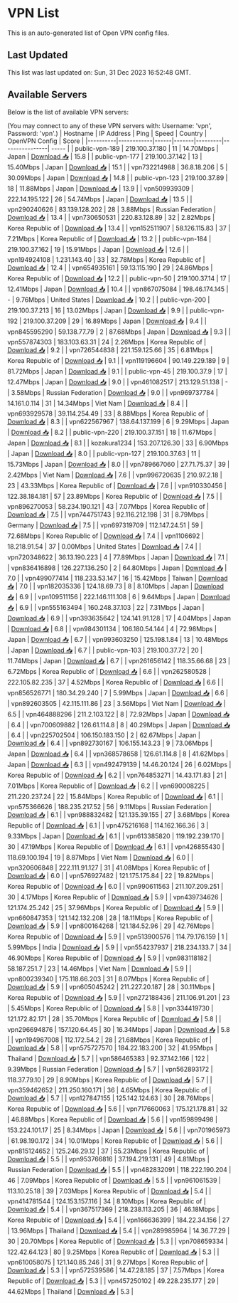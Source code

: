 # VPN List

This is an auto-generated list of Open VPN config files.

## Last Updated

This list was last updated on: Sun, 31 Dec 2023 16:52:48 GMT.

## Available Servers

Below is the list of available VPN servers:

(You may connect to any of these VPN servers with: Username: 'vpn', Password: 'vpn'.)
| Hostname | IP Address | Ping | Speed | Country | OpenVPN Config | Score |
|----------|------------|------|-------|---------|----------------| ----- |
| public-vpn-189 | 219.100.37.180 | 11 | 14.70Mbps | Japan | [Download 📥](./configs/server_0_JP.ovpn) | 15.8 |
| public-vpn-177 | 219.100.37.142 | 13 | 15.40Mbps | Japan | [Download 📥](./configs/server_1_JP.ovpn) | 15.1 |
| vpn732214988 | 36.8.18.206 | 5 | 30.09Mbps | Japan | [Download 📥](./configs/server_2_JP.ovpn) | 14.8 |
| public-vpn-123 | 219.100.37.89 | 18 | 11.88Mbps | Japan | [Download 📥](./configs/server_3_JP.ovpn) | 13.9 |
| vpn509939309 | 222.14.195.122 | 26 | 54.74Mbps | Japan | [Download 📥](./configs/server_4_JP.ovpn) | 13.5 |
| vpn290240626 | 83.139.128.202 | 28 | 3.88Mbps | Russian Federation | [Download 📥](./configs/server_5_RU.ovpn) | 13.4 |
| vpn730650531 | 220.83.128.89 | 32 | 2.82Mbps | Korea Republic of | [Download 📥](./configs/server_6_KR.ovpn) | 13.4 |
| vpn152511907 | 58.126.115.83 | 37 | 7.21Mbps | Korea Republic of | [Download 📥](./configs/server_7_KR.ovpn) | 13.2 |
| public-vpn-184 | 219.100.37.162 | 19 | 15.91Mbps | Japan | [Download 📥](./configs/server_8_JP.ovpn) | 12.6 |
| vpn194924108 | 1.231.143.40 | 33 | 32.78Mbps | Korea Republic of | [Download 📥](./configs/server_9_KR.ovpn) | 12.4 |
| vpn654935161 | 59.13.115.190 | 29 | 24.86Mbps | Korea Republic of | [Download 📥](./configs/server_10_KR.ovpn) | 12.2 |
| public-vpn-50 | 219.100.37.14 | 17 | 12.41Mbps | Japan | [Download 📥](./configs/server_11_JP.ovpn) | 10.4 |
| vpn867075084 | 198.46.174.145 | - | 9.76Mbps | United States | [Download 📥](./configs/server_12_US.ovpn) | 10.2 |
| public-vpn-200 | 219.100.37.213 | 16 | 13.02Mbps | Japan | [Download 📥](./configs/server_13_JP.ovpn) | 9.9 |
| public-vpn-192 | 219.100.37.209 | 29 | 16.89Mbps | Japan | [Download 📥](./configs/server_14_JP.ovpn) | 9.4 |
| vpn845595290 | 59.138.77.79 | 2 | 87.68Mbps | Japan | [Download 📥](./configs/server_15_JP.ovpn) | 9.3 |
| vpn557874303 | 183.103.63.31 | 24 | 2.26Mbps | Korea Republic of | [Download 📥](./configs/server_16_KR.ovpn) | 9.2 |
| vpn726544838 | 221.159.125.66 | 35 | 6.81Mbps | Korea Republic of | [Download 📥](./configs/server_17_KR.ovpn) | 9.1 |
| vpn119196604 | 90.149.229.189 | 9 | 81.72Mbps | Japan | [Download 📥](./configs/server_18_JP.ovpn) | 9.1 |
| public-vpn-45 | 219.100.37.9 | 17 | 12.47Mbps | Japan | [Download 📥](./configs/server_19_JP.ovpn) | 9.0 |
| vpn461082517 | 213.129.51.138 | - | 3.58Mbps | Russian Federation | [Download 📥](./configs/server_20_RU.ovpn) | 9.0 |
| vpn969737784 | 14.161.0.114 | 31 | 14.34Mbps | Viet Nam | [Download 📥](./configs/server_21_VN.ovpn) | 8.4 |
| vpn693929578 | 39.114.254.49 | 33 | 8.88Mbps | Korea Republic of | [Download 📥](./configs/server_22_KR.ovpn) | 8.3 |
| vpn622567967 | 138.64.137.199 | 6 | 9.29Mbps | Japan | [Download 📥](./configs/server_23_JP.ovpn) | 8.2 |
| public-vpn-220 | 219.100.37.151 | 18 | 11.67Mbps | Japan | [Download 📥](./configs/server_24_JP.ovpn) | 8.1 |
| kozakura1234 | 153.207.126.30 | 33 | 6.90Mbps | Japan | [Download 📥](./configs/server_25_JP.ovpn) | 8.0 |
| public-vpn-127 | 219.100.37.63 | 11 | 15.73Mbps | Japan | [Download 📥](./configs/server_26_JP.ovpn) | 8.0 |
| vpn789667060 | 27.71.75.37 | 39 | 2.42Mbps | Viet Nam | [Download 📥](./configs/server_27_VN.ovpn) | 7.6 |
| vpn996720635 | 210.97.2.18 | 23 | 43.33Mbps | Korea Republic of | [Download 📥](./configs/server_28_KR.ovpn) | 7.6 |
| vpn910330456 | 122.38.184.181 | 57 | 23.89Mbps | Korea Republic of | [Download 📥](./configs/server_29_KR.ovpn) | 7.5 |
| vpn896270053 | 58.234.190.121 | 43 | 7.07Mbps | Korea Republic of | [Download 📥](./configs/server_30_KR.ovpn) | 7.5 |
| vpn744751743 | 92.116.212.198 | 31 | 8.79Mbps | Germany | [Download 📥](./configs/server_31_DE.ovpn) | 7.5 |
| vpn697319709 | 112.147.24.51 | 59 | 72.68Mbps | Korea Republic of | [Download 📥](./configs/server_32_KR.ovpn) | 7.4 |
| vpn1106692 | 18.218.91.54 | 37 | 0.00Mbps | United States | [Download 📥](./configs/server_33_US.ovpn) | 7.4 |
| vpn720348622 | 36.13.190.223 | 4 | 77.89Mbps | Japan | [Download 📥](./configs/server_34_JP.ovpn) | 7.1 |
| vpn836416898 | 126.227.136.250 | 2 | 64.80Mbps | Japan | [Download 📥](./configs/server_35_JP.ovpn) | 7.0 |
| vpn499077414 | 118.233.53.147 | 16 | 15.42Mbps | Taiwan | [Download 📥](./configs/server_36_TW.ovpn) | 7.0 |
| vpn182035336 | 124.18.69.73 | 8 | 8.10Mbps | Japan | [Download 📥](./configs/server_37_JP.ovpn) | 6.9 |
| vpn109511156 | 222.146.111.108 | 6 | 9.64Mbps | Japan | [Download 📥](./configs/server_38_JP.ovpn) | 6.9 |
| vpn555163494 | 160.248.37.103 | 22 | 7.31Mbps | Japan | [Download 📥](./configs/server_39_JP.ovpn) | 6.9 |
| vpn393635642 | 124.141.91.128 | 17 | 4.04Mbps | Japan | [Download 📥](./configs/server_40_JP.ovpn) | 6.8 |
| vpn984301134 | 106.180.54.144 | 4 | 72.98Mbps | Japan | [Download 📥](./configs/server_41_JP.ovpn) | 6.7 |
| vpn993603250 | 125.198.1.84 | 13 | 10.48Mbps | Japan | [Download 📥](./configs/server_42_JP.ovpn) | 6.7 |
| public-vpn-103 | 219.100.37.72 | 20 | 11.74Mbps | Japan | [Download 📥](./configs/server_43_JP.ovpn) | 6.7 |
| vpn261656142 | 118.35.66.68 | 23 | 6.72Mbps | Korea Republic of | [Download 📥](./configs/server_44_KR.ovpn) | 6.6 |
| vpn262580528 | 222.105.82.235 | 37 | 4.52Mbps | Korea Republic of | [Download 📥](./configs/server_45_KR.ovpn) | 6.6 |
| vpn856526771 | 180.34.29.240 | 7 | 5.99Mbps | Japan | [Download 📥](./configs/server_46_JP.ovpn) | 6.6 |
| vpn892603505 | 42.115.111.86 | 23 | 3.56Mbps | Viet Nam | [Download 📥](./configs/server_47_VN.ovpn) | 6.5 |
| vpn464888296 | 211.2.103.122 | 8 | 72.92Mbps | Japan | [Download 📥](./configs/server_48_JP.ovpn) | 6.4 |
| vpn700609882 | 126.61.114.8 | 8 | 40.29Mbps | Japan | [Download 📥](./configs/server_49_JP.ovpn) | 6.4 |
| vpn225702504 | 106.150.183.150 | 2 | 62.67Mbps | Japan | [Download 📥](./configs/server_50_JP.ovpn) | 6.4 |
| vpn892730167 | 106.155.143.23 | 9 | 73.06Mbps | Japan | [Download 📥](./configs/server_51_JP.ovpn) | 6.4 |
| vpn368578658 | 126.61.114.8 | 8 | 41.62Mbps | Japan | [Download 📥](./configs/server_52_JP.ovpn) | 6.3 |
| vpn492479139 | 14.46.20.124 | 26 | 6.02Mbps | Korea Republic of | [Download 📥](./configs/server_53_KR.ovpn) | 6.2 |
| vpn764853271 | 14.43.171.83 | 21 | 7.01Mbps | Korea Republic of | [Download 📥](./configs/server_54_KR.ovpn) | 6.2 |
| vpn690008225 | 211.220.237.24 | 22 | 15.84Mbps | Korea Republic of | [Download 📥](./configs/server_55_KR.ovpn) | 6.1 |
| vpn575366626 | 188.235.217.52 | 56 | 9.11Mbps | Russian Federation | [Download 📥](./configs/server_56_RU.ovpn) | 6.1 |
| vpn988832482 | 121.135.39.155 | 27 | 3.68Mbps | Korea Republic of | [Download 📥](./configs/server_57_KR.ovpn) | 6.1 |
| vpn475216168 | 114.162.166.36 | 3 | 9.33Mbps | Japan | [Download 📥](./configs/server_58_JP.ovpn) | 6.1 |
| vpn613385820 | 119.192.239.170 | 30 | 47.19Mbps | Korea Republic of | [Download 📥](./configs/server_59_KR.ovpn) | 6.1 |
| vpn426855430 | 118.69.100.194 | 19 | 8.87Mbps | Viet Nam | [Download 📥](./configs/server_60_VN.ovpn) | 6.0 |
| vpn320606848 | 222.111.91.127 | 31 | 41.08Mbps | Korea Republic of | [Download 📥](./configs/server_61_KR.ovpn) | 6.0 |
| vpn576927482 | 121.175.175.84 | 22 | 19.82Mbps | Korea Republic of | [Download 📥](./configs/server_62_KR.ovpn) | 6.0 |
| vpn990611563 | 211.107.209.251 | 30 | 4.17Mbps | Korea Republic of | [Download 📥](./configs/server_63_KR.ovpn) | 5.9 |
| vpn439734626 | 121.174.25.242 | 25 | 37.96Mbps | Korea Republic of | [Download 📥](./configs/server_64_KR.ovpn) | 5.9 |
| vpn660847353 | 121.142.132.208 | 28 | 18.11Mbps | Korea Republic of | [Download 📥](./configs/server_65_KR.ovpn) | 5.9 |
| vpn800164268 | 121.184.52.96 | 29 | 42.76Mbps | Korea Republic of | [Download 📥](./configs/server_66_KR.ovpn) | 5.9 |
| vpn513900576 | 114.79.176.159 | 1 | 5.99Mbps | India | [Download 📥](./configs/server_67_IN.ovpn) | 5.9 |
| vpn554237937 | 218.234.133.7 | 34 | 46.90Mbps | Korea Republic of | [Download 📥](./configs/server_68_KR.ovpn) | 5.9 |
| vpn983118182 | 58.187.251.7 | 23 | 14.46Mbps | Viet Nam | [Download 📥](./configs/server_69_VN.ovpn) | 5.9 |
| vpn800239340 | 175.118.66.203 | 31 | 8.07Mbps | Korea Republic of | [Download 📥](./configs/server_70_KR.ovpn) | 5.9 |
| vpn605045242 | 211.227.20.187 | 28 | 30.11Mbps | Korea Republic of | [Download 📥](./configs/server_71_KR.ovpn) | 5.9 |
| vpn272188436 | 211.106.91.201 | 23 | 5.45Mbps | Korea Republic of | [Download 📥](./configs/server_72_KR.ovpn) | 5.8 |
| vpn334419730 | 121.172.82.171 | 28 | 35.70Mbps | Korea Republic of | [Download 📥](./configs/server_73_KR.ovpn) | 5.8 |
| vpn296694876 | 157.120.64.45 | 30 | 16.34Mbps | Japan | [Download 📥](./configs/server_74_JP.ovpn) | 5.8 |
| vpn194967008 | 112.172.54.2 | 28 | 21.68Mbps | Korea Republic of | [Download 📥](./configs/server_75_KR.ovpn) | 5.8 |
| vpn575727570 | 184.22.183.200 | 32 | 41.95Mbps | Thailand | [Download 📥](./configs/server_76_TH.ovpn) | 5.7 |
| vpn586465383 | 92.37.142.166 | 122 | 9.39Mbps | Russian Federation | [Download 📥](./configs/server_77_RU.ovpn) | 5.7 |
| vpn562893172 | 118.37.79.10 | 29 | 8.90Mbps | Korea Republic of | [Download 📥](./configs/server_78_KR.ovpn) | 5.7 |
| vpn359462652 | 211.250.160.171 | 36 | 4.65Mbps | Korea Republic of | [Download 📥](./configs/server_79_KR.ovpn) | 5.7 |
| vpn127847155 | 125.142.124.63 | 30 | 28.76Mbps | Korea Republic of | [Download 📥](./configs/server_80_KR.ovpn) | 5.6 |
| vpn717660063 | 175.121.178.81 | 32 | 46.88Mbps | Korea Republic of | [Download 📥](./configs/server_81_KR.ovpn) | 5.6 |
| vpn159899498 | 153.224.101.17 | 25 | 8.34Mbps | Japan | [Download 📥](./configs/server_82_JP.ovpn) | 5.6 |
| vpn701965973 | 61.98.190.172 | 34 | 10.01Mbps | Korea Republic of | [Download 📥](./configs/server_83_KR.ovpn) | 5.6 |
| vpn815124652 | 125.246.29.12 | 37 | 55.23Mbps | Korea Republic of | [Download 📥](./configs/server_84_KR.ovpn) | 5.5 |
| vpn953766816 | 37.194.219.131 | 49 | 4.81Mbps | Russian Federation | [Download 📥](./configs/server_85_RU.ovpn) | 5.5 |
| vpn482832091 | 118.222.190.204 | 46 | 7.09Mbps | Korea Republic of | [Download 📥](./configs/server_86_KR.ovpn) | 5.5 |
| vpn961061539 | 113.10.25.18 | 39 | 7.03Mbps | Korea Republic of | [Download 📥](./configs/server_87_KR.ovpn) | 5.4 |
| vpn414781544 | 124.153.157.116 | 34 | 8.10Mbps | Korea Republic of | [Download 📥](./configs/server_88_KR.ovpn) | 5.4 |
| vpn367517369 | 218.238.113.205 | 36 | 46.18Mbps | Korea Republic of | [Download 📥](./configs/server_89_KR.ovpn) | 5.4 |
| vpn166636399 | 184.22.34.156 | 27 | 13.96Mbps | Thailand | [Download 📥](./configs/server_90_TH.ovpn) | 5.4 |
| vpn289985964 | 14.36.77.29 | 30 | 20.70Mbps | Korea Republic of | [Download 📥](./configs/server_91_KR.ovpn) | 5.3 |
| vpn708659334 | 122.42.64.123 | 80 | 9.25Mbps | Korea Republic of | [Download 📥](./configs/server_92_KR.ovpn) | 5.3 |
| vpn610058075 | 121.140.85.246 | 31 | 9.27Mbps | Korea Republic of | [Download 📥](./configs/server_93_KR.ovpn) | 5.3 |
| vpn572539586 | 14.47.28.185 | 37 | 7.57Mbps | Korea Republic of | [Download 📥](./configs/server_94_KR.ovpn) | 5.3 |
| vpn457250102 | 49.228.235.177 | 29 | 44.62Mbps | Thailand | [Download 📥](./configs/server_95_TH.ovpn) | 5.3 |
